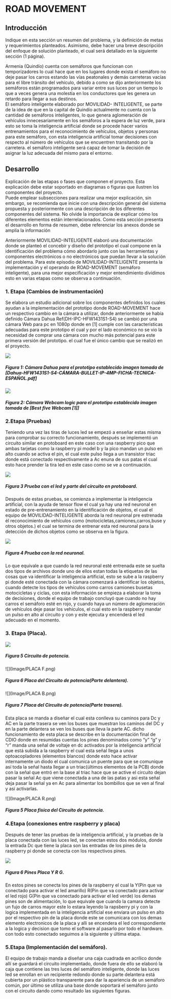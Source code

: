 # ROAD MOVEMENT

## Introducción

Indique en esta sección un resumen del problema, y la definición de metas y requerimientos planteados. Asimismo, debe hacer una breve descripción del enfoque de solución planteado, el cual será detallado en la siguiente sección (1 página).

Armenia (Quindío) cuenta con semáforos que funcionan con temporizadores lo cual hace que en los lugares donde exista el semáforo no deje pasar los carros estando las vías peatonales y demás carreteras vacías para el libre tránsito del vehículo, debido a como se dijo anteriormente los semáforos están programados para variar entre sus luces por un tiempo lo que a veces genera una molestia en los conductores que les genera un retardo para llegar a sus destinos.  
El semáforo inteligente elaborado por MOVILIDAD- INTELIGENTE, se parte de la idea de que en la capital de Quindío actualmente no cuenta con la cantidad de semáforos inteligentes, lo que genera aglomeración de vehículos  innecesariamente en los semáforos a la espera de luz verde, para esto se toma la inteligencia artificial donde se procede hacer varios entrenamientos para el reconocimiento de vehículos, objetos y personas para este semáforo, con esta inteligencia artificial tomar decisiones con respecto al número de vehículos que se encuentren transitando por la carretera. el semáforo inteligente será capaz de  tomar  la decisión de asignar la luz adecuada del mismo para el entorno.

## Desarrollo
Explicación de las etapas o fases que componen el proyecto. Esta explicación debe estar soportado en diagramas o figuras que ilustren los componentes del proyecto.  
Puede emplear subsecciones para realizar una mejor explicación, sin embargo, se recomienda que inicie con una descripción general del sistema propuesta y posteriormente con una descripción de los diferentes componentes del sistema. No olvide la importancia de explicar cómo los diferentes elementos están interrelacionados.
Como esta sección presenta el desarrollo en forma de resumen, debe referenciar los anexos donde se amplía la información

Anteriormente MOVILIDAD-INTELIGENTE elaboró una documentación donde se planteó el concebir y diseño del prototipo el cual compone en la identificación del problema cómo abordarlo junto con las herramientas y componentes electrónicos o no electrónicos que puedan llevar a la solución del problema. Para este episodio de MOVILIDAD-INTELIGENTE presenta la implementación y el operando de ROAD-MOVEMENT  (semáforo inteligente), para una mejor especificación y mejor entendimiento dividimos esto en varias etapas como se observa a continuación.

### 1. Etapa (Cambios de instrumentación)

Se elabora un estudio adicional sobre los componentes definidos los cuales ayudan a 	la implementación del prototipo donde ROAD-MOVEMENT hace un respectivo cambio en la cámara a utilizar, donde anteriormente se había definido Cámara Dahua Ref(DH-IPC-HFW1431S1-S4)  se cambió por una cámara Web para pc en 1080p donde en [1] cumple con las características adecuadas para este prototipo el cual y por el lado económico no se vio la necesidad de comprar una cámara con mucho más potencial para este primera versión del prototipo. el cual fue el único cambio que se realizó en el proyecto.

![](Image/dahua.png)
##### Figura 1: Cámara Dahua para el prototipo establecido imagen tomada de [Dahua-HFW1431S1-S4-CÁMARA-BULLET-IP-4MP-FICHA-TECNICA-ESPAÑOL.pdf]

![](Image/camara.png)
##### Figura 2: Cámara Webcam logic  para el prototipo establecido imagen tomada de [Best five Webcam [1]]

### 2.Etapa (Pruebas)

Teniendo una vez las  tiras de luces led se empezó a enseñar estas misma para comprobar su correcto funcionamiento, después se implementó un circuito similar en protoboard en este caso con una raspberry pico que ambas tarjetas como la raspberry pi model b y la pico mandan un pulso en alto cuando se activa el pin, el cual este pulso llega a un transistor triac donde está conectado respectivamente a Ac enuna de sus patas el cual esto hace prender la tira led en este caso como se ve a continuación.

![](Image/prueba1.png)

##### Figura 3 Prueba con el led y parte del circuito en protoboard.

Después de estas pruebas, se comienza a implementar la inteligencia artificial, con la ayuda de tensor flow el cual ya hay una red neuronal en estado de pre-entrenamiento en la identificación de objetos, el cual el equipo de MOVILIDAD-INTELIGENTE aborda la red neuronal pre estrenada él  reconocimiento de vehículos como (motocicletas,camiones,carros,buse y otros objetos.) el cual se termina de entrenar esta red neuronal para la detección de dichos objetos como se observa en la figura.

![](Image/ML.png)
##### Figura 4 Prueba con la red neuronal.

Lo que equivale a que cuando la red neuronal esté entrenada este se suelta dos tipos de archivos donde uno de ellos estan todas la etiquetas de las cosas que va identificar la inteligencia artificial, esto se sube a la raspberry pi donde esté conectada con la cámara comenzará a identificar los objetos, cuando detecte los tipos de vehículos como carros camiones busetas motocicletas y ciclas, con esta información se empieza a elaborar la toma de decisiones, donde el equipo de trabajo concluyó que cuando no hay carros el semáforo esté en rojo, y cuando haya un número de aglomeración de vehículos deje pasar los vehículos, el cual esto en la raspberry mandar un pulso en alto al circuito y con y este ejecuta y encenderá el led adecuado en el momento.

### 3. Etapa (Placa).

![](Image/ESQUEMA.png)
##### Figura 5 Circuito de potencia.

![](Image/PLACA F.png)
##### Figura 6 Placa del Circuito de potencia(Parte delantera).

![](Image/PLACA B.png)
##### Figura 7 Placa del Circuito de potencia(Parte trasera). 

Esta placa se manda a diseñar el cual esta conlleva su caminos para  Dc y AC en la parte trasera se ven los buses que muestran los caminos del DC y en la parte delantera se ven los buses que lleva la parte AC. dicho funcionamiento de esta placa se describe en la documentación final de CDIO  donde en resumidas cuentas los pines denominados como “y” “g” y “r” manda una señal de voltaje en dc activados por la inteligencia artificial que está subida a la raspberry el cual esta señal llega a unos optoacopladores (elementos blancos) donde esto hace activar internamente un diodo el cual comunica un puente para que se comunique así toda la señal hasta llegar a un triac(últimos elementos de la PCB) donde con la señal que entró en la base al triac hace que se active el circuito dejan pasar la señal Ac que viene conectada a una de las patas y asi esta señal deja pasar la señal ya en Ac para alimentar los bombillos que se ven al final y así activarlas.

![](Image/PLACA R.png)
##### Figura 5 Placa física del Circuito de potencia.

### 4.Etapa (conexiones entre raspberry y placa)

Después de tener las pruebas de la inteligencia artificial, y la pruebas de la placa conectada con las luces led, se conectan estos dos módulos, donde la entrada Dc que tiene la placa son las entradas de los pines de la raspberry pi donde se conecta con los respectivos pines.

![](Image/PINES.png)
##### Figura 6 Pines Placa Y R G.

En estos pines se conecta los pines de la raspberry el cual la Y(Pin que va conectado para activar el led amarillo)  R(Pin que va conectado para activar el led rojo) G(Pin que va conectado para activar el led verde) los demas pines son de alimentación, lo que equivale que cuando la camara detecte un fujo de carros mayor este lo estara leyendo la rapsberry pi y con la logica implementada en la inteligencia artificial ese enviara un pulso en alto por el respectivo pin de la placa donde este se comunicara con los demas elemento electronicos de la placa y alli se encendera el led correspondiente a la logica y decision que tomo el software al pasarlo por todo el hardware. con todo esto conectado seguimos a la siguiente y última etapa.

### 5.Etapa (Implementación del semáforo).

El equipo de trabajo manda a diseñar una caja cuadrada en acrílico donde allí se guardará el circuito implementado, donde fuera de ello se elaboró la caja que contiene las tres luces del semáforo inteligente, donde las luces led se enrollan en un recipiente redondo donde su parte delantera está cubierta por un plástico transparente para dar la apariencia de un semáforo común, por último se utiliza una base donde soportará el semáforo junto con el circuito dando como resultado las siguientes figuras.

